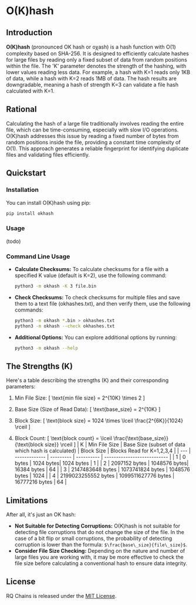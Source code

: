 # O(K)hash

## Introduction
**O(K)hash** (pronounced OK hash or oꭓash) is a hash function with O(1) complexity based on SHA-256. It is designed to efficiently calculate hashes for large files by reading only a fixed subset of data from random positions within the file. The 'K' parameter denotes the strength of the hashing, with lower values reading less data. For example, a hash with K=1 reads only 1KB of data, while a hash with K=2 reads 1MB of data. The hash results are downgradable, meaning a hash of strength K=3 can validate a file hash calculated with K=1.

## Rational
Calculating the hash of a large file traditionally involves reading the entire file, which can be time-consuming, especially with slow I/O operations. O(K)hash addresses this issue by reading a fixed number of bytes from random positions inside the file, providing a constant time complexity of O(1). This approach generates a reliable fingerprint for identifying duplicate files and validating files efficiently.

## Quickstart
### Installation

You can install O(K)hash using pip:

```bash
pip install okhash
```

### Usage
(todo)

### Command Line Usage

- **Calculate Checksums:** To calculate checksums for a file with a specified K value (default is K=2), use the following command:

   ```bash
   python3 -m okhash -K 3 file.bin
   ```

- **Check Checksums:** To check checksums for multiple files and save them to a text file (okhashes.txt), and then verify them, use the following commands:

   ```bash
   python3 -m okhash *.bin > okhashes.txt
   python3 -m okhash --check okhashes.txt
   ```

- **Additional Options:** You can explore additional options by running:

   ```bash
   python3 -m okhash --help
   ```

## The Strengths (K)
Here's a table describing the strengths (K) and their corresponding parameters:
1. Min File Size:
   \[ \text{min file size} = 2^{10K} \times 2 \]

2. Base Size (Size of Read Data):
   \[ \text{base\_size} = 2^{10K} \]

3. Block Size:
   \[ \text{block size} = 1024 \times \lceil \frac{2^{6K}}{1024} \rceil \]

4. Block Count:
   \[ \text{block count} = \lceil \frac{\text{base\_size}}{\text{block size}} \rceil \]
| K   | Min File Size | Base Size (subset of data which hash is calculated) | Block Size | Blocks Read for K=1,2,3,4 |
| --- | ------------- | --------- | ---------- | --------------------------- |
| 1   | 0 bytes    | 1024 bytes| 1024 bytes | 1                           |
| 2   | 2097152 bytes | 1048576 bytes| 16384 bytes | 64                        |
| 3   | 2147483648 bytes | 1073741824 bytes | 1048576 bytes | 1024                 |
| 4   | 2199023255552 bytes | 1099511627776 bytes | 16777216 bytes | 64              |

## Limitations
After all, it's just an OK hash:
- **Not Suitable for Detecting Corruptions:** O(K)hash is not suitable for detecting file corruptions that do not change the size of the file. In the case of a bit flip or small corruptions, the probability of detecting corruption is lower than the formula: `$\frac{base\_size}{file\_size}$`.
- **Consider File Size Checking:** Depending on the nature and number of large files you are working with, it may be more effective to check the file size before calculating a conventional hash to ensure data integrity.

## License
RQ Chains is released under the [MIT License](/LICENSE).